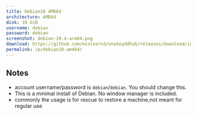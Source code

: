```yaml
---
title: Debian10 AMD64
architecture: AMD64
disk: 10 GiB
username: debian
password: debian
screenshot: debian-10.4-arm64.png
download: https://github.com/minlearn3/onekeyddhub/releases/download/inital/debian10_debiandebian.gz
permalink: /p/debian10-amd64/
---
```

## Notes
* account username/password is `debian`/`debian`. You should change this.
* This is a minimal install of Debian. No window manager is included.
* commonly the usage is for rescue to restore a machine,not meant for regular use